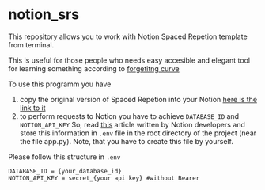 # notion_srs
This repository allows you to work with Notion Spaced Repetion template from terminal. 

This is useful for those people who needs easy accesible and elegant tool for learning something according to 
[forgetitng curve](https://www.mindtools.com/pages/article/forgetting-curve.htm)

To use this programm you have 
1. copy the original version of Spaced Repetion into your Notion
[here is the link to it](https://www.notion.so/Template-Spaced-Repetition-119e1f5778ae4062a418d5d1eab1a1b5)
2. to perform requests to Notion you have to achieve ```DATABASE_ID``` and ```NOTION_API_KEY```
So, read [this](https://developers.notion.com/docs/getting-started) article written by Notion developers and
store this information in `.env` file in the root directory of the project (near the file app.py). Note, that you have to
create this file by yourself.

Please follow this structure in `.env`
```
DATABASE_ID = {your_database_id}
NOTION_API_KEY = secret_{your api key} #without Bearer
```
